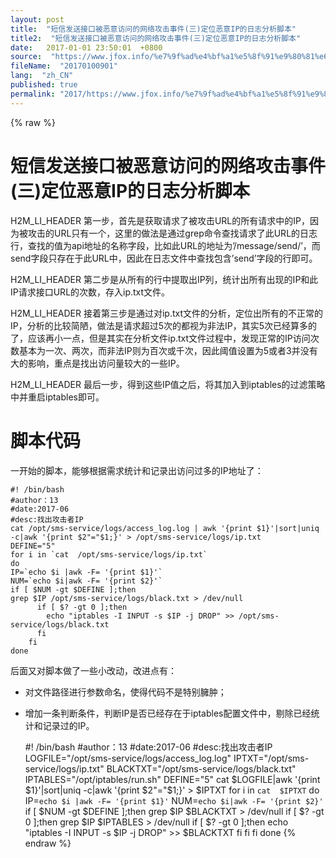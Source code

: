 ```yaml
---
layout: post
title:  "短信发送接口被恶意访问的网络攻击事件(三)定位恶意IP的日志分析脚本"
title2:  "短信发送接口被恶意访问的网络攻击事件(三)定位恶意IP的日志分析脚本"
date:   2017-01-01 23:50:01  +0800
source:  "https://www.jfox.info/%e7%9f%ad%e4%bf%a1%e5%8f%91%e9%80%81%e6%8e%a5%e5%8f%a3%e8%a2%ab%e6%81%b6%e6%84%8f%e8%ae%bf%e9%97%ae%e7%9a%84%e7%bd%91%e7%bb%9c%e6%94%bb%e5%87%bb%e4%ba%8b%e4%bb%b6-%e4%b8%89-%e5%ae%9a%e4%bd%8d%e6%81%b6.html"
fileName:  "20170100901"
lang:  "zh_CN"
published: true
permalink: "2017/https://www.jfox.info/%e7%9f%ad%e4%bf%a1%e5%8f%91%e9%80%81%e6%8e%a5%e5%8f%a3%e8%a2%ab%e6%81%b6%e6%84%8f%e8%ae%bf%e9%97%ae%e7%9a%84%e7%bd%91%e7%bb%9c%e6%94%bb%e5%87%bb%e4%ba%8b%e4%bb%b6-%e4%b8%89-%e5%ae%9a%e4%bd%8d%e6%81%b6.html"
---
```

{% raw %}
# 短信发送接口被恶意访问的网络攻击事件(三)定位恶意IP的日志分析脚本 


H2M_LI_HEADER 
第一步，首先是获取请求了被攻击URL的所有请求中的IP，因为被攻击的URL只有一个，这里的做法是通过grep命令查找请求了此URL的日志行，查找的值为api地址的名称字段，比如此URL的地址为’/message/send/’，而send字段只存在于此URL中，因此在日志文件中查找包含’send’字段的行即可。

H2M_LI_HEADER 
第二步是从所有的行中提取出IP列，统计出所有出现的IP和此IP请求接口URL的次数，存入ip.txt文件。

H2M_LI_HEADER 
接着第三步是通过对ip.txt文件的分析，定位出所有的不正常的IP，分析的比较简陋，做法是请求超过5次的都视为非法IP，其实5次已经算多的了，应该再小一点，但是其实在分析文件ip.txt文件过程中，发现正常的IP访问次数基本为一次、两次，而非法IP则为百次或千次，因此阈值设置为5或者3并没有大的影响，重点是找出访问量较大的一些IP。

H2M_LI_HEADER 
最后一步，得到这些IP值之后，将其加入到iptables的过滤策略中并重启iptables即可。

# 脚本代码

一开始的脚本，能够根据需求统计和记录出访问过多的IP地址了：

    #! /bin/bash
    #author：13
    #date:2017-06
    #desc:找出攻击者IP
    cat /opt/sms-service/logs/access_log.log | awk '{print $1}'|sort|uniq -c|awk '{print $2"="$1;}' > /opt/sms-service/logs/ip.txt
    DEFINE="5"
    for i in `cat  /opt/sms-service/logs/ip.txt`
    do
    IP=`echo $i |awk -F= '{print $1}'`
    NUM=`echo $i|awk -F= '{print $2}'`
    if [ $NUM -gt $DEFINE ];then
    grep $IP /opt/sms-service/logs/black.txt > /dev/null
          if [ $? -gt 0 ];then
            echo "iptables -I INPUT -s $IP -j DROP" >> /opt/sms-service/logs/black.txt
          fi
        fi
    done
    

后面又对脚本做了一些小改动，改进点有：

- 对文件路径进行参数命名，使得代码不是特别臃肿；
- 增加一条判断条件，判断IP是否已经存在于iptables配置文件中，剔除已经统计和记录过的IP。

    #! /bin/bash
    #author：13
    #date:2017-06
    #desc:找出攻击者IP
    LOGFILE="/opt/sms-service/logs/access_log.log"
    IPTXT="/opt/sms-service/logs/ip.txt"
    BLACKTXT="/opt/sms-service/logs/black.txt"
    IPTABLES="/opt/iptables/run.sh"
    DEFINE="5"
    cat $LOGFILE|awk '{print $1}'|sort|uniq -c|awk '{print $2"="$1;}' > $IPTXT
    for i in `cat  $IPTXT`
    do
    IP=`echo $i |awk -F= '{print $1}'`
    NUM=`echo $i|awk -F= '{print $2}'`
    if [ $NUM -gt $DEFINE ];then
    grep $IP $BLACKTXT > /dev/null
          if [ $? -gt 0 ];then
            grep $IP $IPTABLES > /dev/null
            if [ $? -gt 0 ];then
            echo "iptables -I INPUT -s $IP -j DROP" >> $BLACKTXT
            fi
          fi
        fi
    done
{% endraw %}
